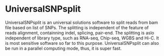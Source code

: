 #        UniversalSNPsplit 
UniversalSNPsplit is an universal solutions software to split reads from bam file based on list of SNPs. The splitting is independent of the feature of reads alignment, containning indel, splicing, pair-end. The splitting is aslo independent of library type, such as RNA-seq, Chip-seq, WGBS and Hi-C. It is most sensitive software so far to this purpose.
UniversalSNPsplit can also be run in a parallel computing mode, thus, it is super fast.
